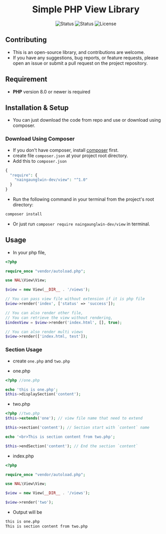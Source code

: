 <div align="center">

# Simple PHP View Library

![Status](https://img.shields.io/badge/test-pass-green)
![Status](https://img.shields.io/badge/coverage-100%25-green)
![License](https://img.shields.io/badge/license-MIT-blue.svg)

</div>

## Contributing
- This is an open-source library, and contributions are welcome.
- If you have any suggestions, bug reports, or feature requests, please open an issue or submit a pull request on the project repository.

## Requirement
- **PHP** version 8.0 or newer is required

## Installation & Setup
- You can just download the code from repo and use or download using composer.

### Download Using Composer
- If you don't have composer, install [composer](https://getcomposer.org/download/) first.
- create file `composer.json` at your project root directory.
- Add this to `composer.json`
```php
{
  "require": {
    "naingaunglwin-dev/view": "^1.0"
  }
}
```
- Run the following command in your terminal from the project's root directory:
```bash
composer install
```
- Or just run `composer require naingaunglwin-dev/view` in terminal.

## Usage
- In your php file,
```php
<?php

require_once "vendor/autoload.php";

use NAL\View\View;

$view = new View(__DIR__ . '/views');

// You can pass view file without extension if it is php file
$view->render('index', ['status' => 'success']);

// You can also render other file,
// You can retrieve the view without rendering,
$indexView = $view->render('index.html', [], true);

// You can also render multi views
$view->render(['index.html, test']);
```
### Section Usage
- create `one.php` and `two.php`
  
- one.php
```php
<?php //one.php

echo 'this is one.php';
$this->displaySection('content');
```

- two.php
```php
<?php //two.php
$this->extends('one'); // view file name that need to extend

$this->section('content'); // Section start with `content` name

echo '<br>This is section content from two.php';

$this->endSection('content'); // End the section `content`
```

- index.php
```php
<?php

require_once "vendor/autoload.php";

use NAL\View\View;

$view = new View(__DIR__ . '/views');

$view->render('two');
```

- Output will be
```txt
this is one.php
This is section content from two.php
```
